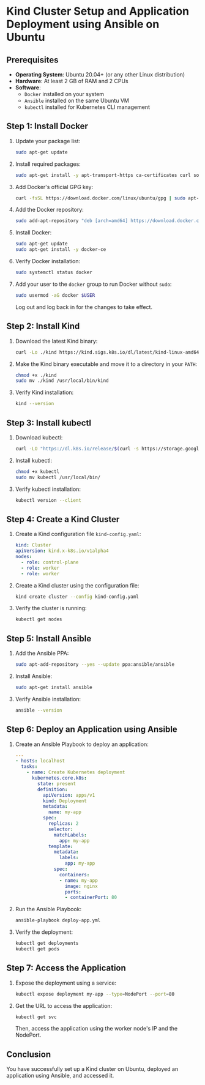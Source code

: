 
# Kind Cluster Setup and Application Deployment using Ansible on Ubuntu

## Prerequisites

- **Operating System**: Ubuntu 20.04+ (or any other Linux distribution)
- **Hardware**: At least 2 GB of RAM and 2 CPUs
- **Software**:
  - `Docker` installed on your system
  - `Ansible` installed on the same Ubuntu VM
  - `kubectl` installed for Kubernetes CLI management

## Step 1: Install Docker

1. Update your package list:
   ```bash
   sudo apt-get update
   ```

2. Install required packages:
   ```bash
   sudo apt-get install -y apt-transport-https ca-certificates curl software-properties-common
   ```

3. Add Docker's official GPG key:
   ```bash
   curl -fsSL https://download.docker.com/linux/ubuntu/gpg | sudo apt-key add -
   ```

4. Add the Docker repository:
   ```bash
   sudo add-apt-repository "deb [arch=amd64] https://download.docker.com/linux/ubuntu $(lsb_release -cs) stable"
   ```

5. Install Docker:
   ```bash
   sudo apt-get update
   sudo apt-get install -y docker-ce
   ```

6. Verify Docker installation:
   ```bash
   sudo systemctl status docker
   ```

7. Add your user to the `docker` group to run Docker without `sudo`:
   ```bash
   sudo usermod -aG docker $USER
   ```

   Log out and log back in for the changes to take effect.

## Step 2: Install Kind

1. Download the latest Kind binary:
   ```bash
   curl -Lo ./kind https://kind.sigs.k8s.io/dl/latest/kind-linux-amd64
   ```

2. Make the Kind binary executable and move it to a directory in your `PATH`:
   ```bash
   chmod +x ./kind
   sudo mv ./kind /usr/local/bin/kind
   ```

3. Verify Kind installation:
   ```bash
   kind --version
   ```

## Step 3: Install kubectl

1. Download kubectl:
   ```bash
   curl -LO "https://dl.k8s.io/release/$(curl -s https://storage.googleapis.com/kubernetes-release/release/stable.txt)/bin/linux/amd64/kubectl"
   ```

2. Install kubectl:
   ```bash
   chmod +x kubectl
   sudo mv kubectl /usr/local/bin/
   ```

3. Verify kubectl installation:
   ```bash
   kubectl version --client
   ```

## Step 4: Create a Kind Cluster

1. Create a Kind configuration file `kind-config.yaml`:

   ```yaml
   kind: Cluster
   apiVersion: kind.x-k8s.io/v1alpha4
   nodes:
     - role: control-plane
     - role: worker
     - role: worker
   ```

2. Create a Kind cluster using the configuration file:
   ```bash
   kind create cluster --config kind-config.yaml
   ```

3. Verify the cluster is running:
   ```bash
   kubectl get nodes
   ```

## Step 5: Install Ansible

1. Add the Ansible PPA:
   ```bash
   sudo apt-add-repository --yes --update ppa:ansible/ansible
   ```

2. Install Ansible:
   ```bash
   sudo apt-get install ansible
   ```

3. Verify Ansible installation:
   ```bash
   ansible --version
   ```

## Step 6: Deploy an Application using Ansible

1. Create an Ansible Playbook to deploy an application:

   ```yaml
   ---
   - hosts: localhost
     tasks:
       - name: Create Kubernetes deployment
         kubernetes.core.k8s:
           state: present
           definition:
             apiVersion: apps/v1
             kind: Deployment
             metadata:
               name: my-app
             spec:
               replicas: 2
               selector:
                 matchLabels:
                   app: my-app
               template:
                 metadata:
                   labels:
                     app: my-app
                 spec:
                   containers:
                   - name: my-app
                     image: nginx
                     ports:
                     - containerPort: 80
   ```

2. Run the Ansible Playbook:

   ```bash
   ansible-playbook deploy-app.yml
   ```

3. Verify the deployment:

   ```bash
   kubectl get deployments
   kubectl get pods
   ```

## Step 7: Access the Application

1. Expose the deployment using a service:

   ```bash
   kubectl expose deployment my-app --type=NodePort --port=80
   ```

2. Get the URL to access the application:

   ```bash
   kubectl get svc
   ```

   Then, access the application using the worker node's IP and the NodePort.

## Conclusion

You have successfully set up a Kind cluster on Ubuntu, deployed an application using Ansible, and accessed it.

